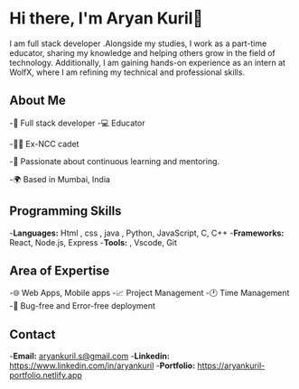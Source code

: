 # Hi there, I'm Aryan Kuril👋
I am full stack developer .Alongside my studies, I work as a part-time educator, sharing my knowledge and helping others grow in the field of technology. Additionally, I am gaining hands-on experience as an intern at WolfX, where I am refining my technical and professional skills.

## About Me


-🚀  Full stack developer 
-💻 Educator

-💂🏻 Ex-NCC cadet

-🧠 Passionate about continuous learning and mentoring.

-🌍 Based in Mumbai, India


## Programming Skills
-**Languages:** Html , css , java , Python,  JavaScript, C, C++
-**Frameworks:** React, Node.js, Express
-**Tools:** , Vscode,  Git

## Area of Expertise
-🌐 Web Apps, Mobile apps
-📈 Project Management
-🕐 Time Management
-🐞 Bug-free and Error-free deployment

## Contact
-**Email:** aryankuril.s@gmail.com
-**Linkedin:** https://www.linkedin.com/in/aryankuril
-**Portfolio:** https://aryankuril-portfolio.netlify.app

